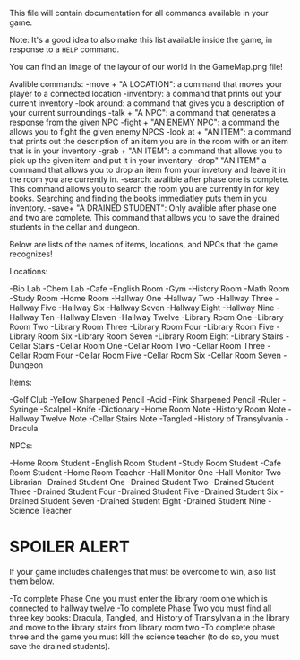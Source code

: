 This file will contain documentation for all commands available in your game.

Note:  It's a good idea to also make this list available inside the game, in response to a `HELP` command.

You can find an image of the layour of our world in the GameMap.png file!

Avalible commands: 
-move + "A LOCATION": a command that moves your player to a connected location
-inventory: a command that prints out your current inventory
-look around: a command that gives you a description of your current surroundings
-talk + "A NPC": a command that generates a response from the given NPC
-fight + "AN ENEMY NPC": a command the allows you to fight the given enemy NPCS
-look at + "AN ITEM": a command that prints out the description of an item you are in the room with or an item that is in your inventory
-grab + "AN ITEM": a command that allows you to pick up the given item and put it in your inventory
-drop" "AN ITEM" a command that allows you to drop an item from your invetory and leave it in the room you are currently in.
-search: avalible after phase one is complete. This command allows you to search the room you are currently in for key books. Searching and finding the books immediatley puts them in you inventory.
-save+ "A DRAINED STUDENT": Only avalible after phase one and two are complete. This command that allows you to save the drained students in the cellar and dungeon.

Below are lists of the names of items, locations, and NPCs that the game recognizes!

Locations:

-Bio Lab
-Chem Lab
-Cafe
-English Room
-Gym
-History Room
-Math Room
-Study Room
-Home Room
-Hallway One
-Hallway Two
-Hallway Three
-Hallway Five
-Hallway Six
-Hallway Seven
-Hallway Eight
-Hallway Nine
-Hallway Ten
-Hallway Eleven
-Hallway Twelve
-Library Room One
-Library Room Two
-Library Room Three
-Library Room Four
-Library Room Five
-Library Room Six
-Library Room Seven
-Library Room Eight
-Library Stairs
-Cellar Stairs
-Cellar Room One
-Cellar Room Two
-Cellar Room Three
-Cellar Room Four
-Cellar Room Five
-Cellar Room Six
-Cellar Room Seven
-Dungeon

Items:

-Golf Club
-Yellow Sharpened Pencil
-Acid
-Pink Sharpened Pencil
-Ruler
-Syringe
-Scalpel
-Knife
-Dictionary
-Home Room Note
-History Room Note
-Hallway Twelve Note
-Cellar Stairs Note
-Tangled
-History of Transylvania
-Dracula

NPCs:

-Home Room Student
-English Room Student
-Study Room Student
-Cafe Room Student
-Home Room Teacher
-Hall Monitor One
-Hall Monitor Two
-Librarian
-Drained Student One
-Drained Student Two
-Drained Student Three
-Drained Student Four
-Drained Student Five
-Drained Student Six
-Drained Student Seven
-Drained Student Eight
-Drained Student Nine
-Science Teacher


# SPOILER ALERT

If your game includes challenges that must be overcome to win, also list them below.

-To complete Phase One you must enter the library room one which is connected to hallway twelve
-To complete Phase Two you must find all three key books: Dracula, Tangled, and History of Transylvania in the library and move to the library stairs from library room two
-To complete phase three and the game you must kill the science teacher (to do so, you must save the drained students).
